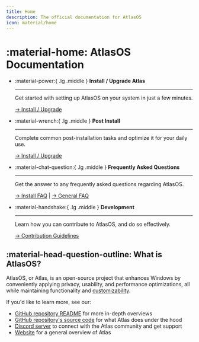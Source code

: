 ```yaml
---
title: Home
description: The official documentation for AtlasOS
icon: material/home
---
```



# :material-home: AtlasOS Documentation

<div class="grid cards" markdown>

-   :material-power:{ .lg .middle } __Install / Upgrade Atlas__

    ---

    Get started with setting up AtlasOS on your system in just a few minutes.

    [-> Install / Upgrade](getting-started/index.md)

-   :material-wrench:{ .lg .middle } __Post Install__

    ---

    Complete common post-installation tasks and optimize it for your daily use.

    [-> Install / Upgrade](getting-started/index.md)

-   :material-chat-question:{ .lg .middle } __Frequently Asked Questions__

    ---

    Get the answer to any frequently asked questions regarding AtlasOS.

    [-> Install FAQ](install-faq/removed-features.md) | [-> General FAQ](general-faq/atlas-and-security.md)

-   :material-handshake:{ .lg .middle } __Development__

    ---

    Learn how you can contribute to AtlasOS, and do so effectively.

    [-> Contribution Guidelines](contributing/contribution-guidelines.md)

</div>

## :material-head-question-outline: What is AtlasOS?

AtlasOS, or Atlas, is an open-source project that enhances Windows by conveniently applying privacy, usability, and performance optimizations, all while maintaining functionality and [customizability](https://docs.atlasos.net/getting-started/post-installation/atlas-folder/general-configuration/).

If you'd like to learn more, see our:

- [GitHub repository README](https://github.com/Atlas-OS/Atlas) for more in-depth overviews
- [GitHub repository's source code](https://github.com/Atlas-OS/Atlas/tree/main/src) for what Atlas does under the hood
- [Discord server](https://discord.atlasos.net/) to connect with the Atlas community and get support
- [Website](https://atlasos.net/) for a general overview of Atlas
